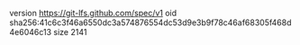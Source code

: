 version https://git-lfs.github.com/spec/v1
oid sha256:41c6c3f46a6550dc3a574876554dc53d9e3b9f78c46af68305f468d4e6046c13
size 2141
